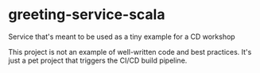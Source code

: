 # greeting-service-scala
Service that's meant to be used as a tiny example for a CD workshop

This project is not an example of well-written code and best practices. It's just a pet project that triggers the CI/CD build pipeline. 
